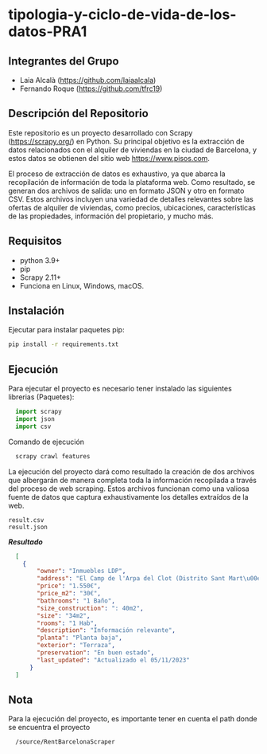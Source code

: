 # tipologia-y-ciclo-de-vida-de-los-datos-PRA1
## Integrantes del Grupo
- Laia Alcalà (https://github.com/laiaalcala)
- Fernando Roque (https://github.com/tfrc19)
## Descripción del Repositorio

Este repositorio es un proyecto desarrollado con Scrapy (https://scrapy.org/) en Python. Su principal objetivo es la extracción de datos relacionados con el alquiler de viviendas en la ciudad de Barcelona, y estos datos se obtienen del sitio web https://www.pisos.com.

El proceso de extracción de datos es exhaustivo, ya que abarca la recopilación de información de toda la plataforma web. Como resultado, se generan dos archivos de salida: uno en formato JSON y otro en formato CSV. Estos archivos incluyen una variedad de detalles relevantes sobre las ofertas de alquiler de viviendas, como precios, ubicaciones, características de las propiedades, información del propietario, y mucho más.

## Requisitos
* python 3.9+
* pip
* Scrapy 2.11+
* Funciona en Linux, Windows, macOS.

## Instalación
Ejecutar para instalar paquetes pip:
```bash
pip install -r requirements.txt
```
## Ejecución
Para ejecutar el proyecto es necesario tener instalado las siguientes librerias (Paquetes):
```python
  import scrapy
  import json
  import csv
```
Comando de ejecución
```bash
  scrapy crawl features
```

La ejecución del proyecto dará como resultado la creación de dos archivos que albergarán de manera completa toda la información recopilada a través del proceso de web scraping. Estos archivos funcionan como una valiosa fuente de datos que captura exhaustivamente los detalles extraídos de la web.

```
result.csv
result.json
```
***Resultado***
```json
  [
    {
        "owner": "Inmuebles LDP",
        "address": "El Camp de l'Arpa del Clot (Distrito Sant Mart\u00ed. Barcelona Capital)",
        "price": "1.550€",
        "price_m2": "30€",
        "bathrooms": "1 Baño",
        "size_construction": ": 40m2",
        "size": "34m2",
        "rooms": "1 Hab",
        "description": "Información relevante",
        "planta": "Planta baja",
        "exterior": "Terraza",
        "preservation": "En buen estado",
        "last_updated": "Actualizado el 05/11/2023"
      }
  ]
```

## Nota

Para la ejecución del proyecto, es importante tener en cuenta el path donde se encuentra el proyecto
```bash
  /source/RentBarcelonaScraper
```
